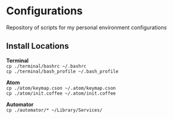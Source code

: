 # Configurations
Repository of scripts for my personal environment configurations

## Install Locations

**Terminal**  
`cp ./terminal/bashrc ~/.bashrc`  
`cp ./terminal/bash_profile ~/.bash_profile`  

**Atom**  
`cp ./atom/keymap.cson ~/.atom/keymap.cson`  
`cp ./atom/init.coffee ~/.atom/init.coffee`  

**Automator**  
`cp ./automator/* ~/Library/Services/`  
